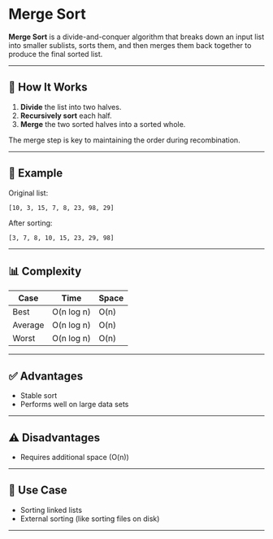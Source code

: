 # Merge Sort

**Merge Sort** is a divide-and-conquer algorithm that breaks down an input list into smaller sublists, sorts them, and then merges them back together to produce the final sorted list.

---

## 🚀 How It Works

1. **Divide** the list into two halves.
2. **Recursively sort** each half.
3. **Merge** the two sorted halves into a sorted whole.

The merge step is key to maintaining the order during recombination.

---

## 🧠 Example

Original list:
```
[10, 3, 15, 7, 8, 23, 98, 29]
```

After sorting:
```
[3, 7, 8, 10, 15, 23, 29, 98]
```

---

## 📊 Complexity

| Case         | Time     | Space   |
|--------------|----------|---------|
| Best         | O(n log n) | O(n)    |
| Average      | O(n log n) | O(n)    |
| Worst        | O(n log n) | O(n)    |

---

## ✅ Advantages

- Stable sort
- Performs well on large data sets

---

## ⚠️ Disadvantages

- Requires additional space (O(n))

---

## 🔗 Use Case

- Sorting linked lists
- External sorting (like sorting files on disk)

---
